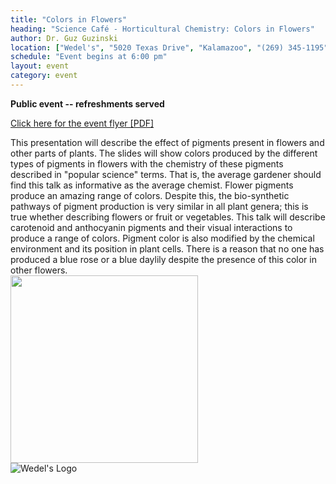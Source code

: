 ```yaml
---
title: "Colors in Flowers"
heading: "Science Café - Horticultural Chemistry: Colors in Flowers"
author: Dr. Guz Guzinski
location: ["Wedel's", "5020 Texas Drive", "Kalamazoo", "(269) 345-1195"]
schedule: "Event begins at 6:00 pm"
layout: event
category: event
---
```


<strong>Public event -- refreshments served</strong>

<p>
  <a href="{{ site.url }}/assets/colors-in-flowers-flyer.pdf"
     title="PDF of event flyer">
    Click here for the event flyer [PDF]
  </a>
</p>

<div class="row">
  <div class="col-{{site.device}}-6">
    This presentation will describe the effect of pigments present in
    flowers and other parts of plants. The slides will show colors
    produced by the different types of pigments in flowers with the
    chemistry of these pigments described in "popular science" terms. That
    is, the average gardener should find this talk as informative as the
    average chemist. Flower pigments produce an amazing range of
    colors. Despite this, the bio-synthetic pathways of pigment production
    is very similar in all plant genera; this is true whether describing
    flowers or fruit or vegetables. This talk will describe carotenoid and
    anthocyanin pigments and their visual interactions to produce a range
    of colors. Pigment color is also modified by the chemical environment
    and its position in plant cells. There is a reason that no one has
    produced a blue rose or a blue daylily despite the presence of this
    color in other flowers.
  </div>
  <div class="col-{{site.device}}-6">
    <img src="{{site.ur}}/images/horticulture-photo.jpg"
	 style="width: 300px" />
  </div>
</div>

<img src="{{ site.url }}/images/wedels-logo.png" alt="Wedel's Logo" />
